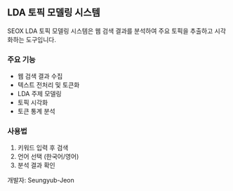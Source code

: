 
## LDA 토픽 모델링 시스템

SEOX LDA 토픽 모델링 시스템은 웹 검색 결과를 분석하여 주요 토픽을 추출하고 시각화하는 도구입니다.

### 주요 기능

- 웹 검색 결과 수집
- 텍스트 전처리 및 토큰화
- LDA 주제 모델링
- 토픽 시각화
- 토큰 통계 분석

### 사용법

1. 키워드 입력 후 검색
2. 언어 선택 (한국어/영어)
3. 분석 결과 확인

개발자: Seungyub-Jeon
